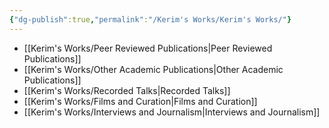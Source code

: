 ```yaml
---
{"dg-publish":true,"permalink":"/Kerim's Works/Kerim's Works/"}
---
```



- [[Kerim's Works/Peer Reviewed Publications\|Peer Reviewed Publications]]
- [[Kerim's Works/Other Academic Publications\|Other Academic Publications]]
- [[Kerim's Works/Recorded Talks\|Recorded Talks]]
- [[Kerim's Works/Films and Curation\|Films and Curation]]
- [[Kerim's Works/Interviews and Journalism\|Interviews and Journalism]]